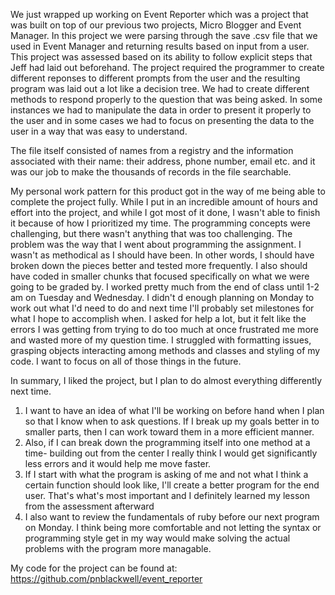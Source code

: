 We just wrapped up working on Event Reporter which was a project that was built on top of our previous two projects, Micro Blogger and Event Manager.  In this project we were parsing through the save .csv file that we used in Event Manager and returning results based on input from a user.  This project was assessed based on its ability to follow explicit steps that Jeff had laid out beforehand.  The project required the programmer to create different reponses to different prompts from the user and the resulting program was laid out a lot like a decision tree.  We had to create different methods to respond properly to the question that was being asked.  In some instances we had to manipulate the data in order to present it properly to the user and in some cases we had to focus on presenting the data to the user in a way that was easy to understand.  

The file itself consisted of names from a registry and the information associated with their name: their address, phone number, email etc. and it was our job to make the thousands of records in the file searchable.  

My personal work pattern for this product got in the way of me being able to complete the project fully.  While I put in an incredible amount of hours and effort into the project, and while I got most of it done, I wasn't able to finish it because of how I prioritized my time.  The programming concepts were challenging, but there wasn't anything that was too challenging.  The problem was the way that I went about programming the assignment.  I wasn't as methodical as I should have been.  In other words, I should have broken down the pieces better and tested more frequently. I also should have coded in smaller chunks that focused specifically on what we were going to be graded by.  I worked pretty much from the end of class until 1-2 am on Tuesday and Wednesday.  I didn't d enough planning on Monday to work out what I'd need to do and next time I'll probably set milestones for what I hope to accomplish when.  I asked for help a lot, but it felt like the errors I was getting from trying to do too much at once frustrated me more and wasted more of my question time.  I struggled with formatting issues, grasping objects interacting among methods and classes and styling of my code.  I want to focus on all of those things in the future.

In summary, I liked the project, but I plan to do almost everything differently next time. 
1) I want to have an idea of what I'll be working on before hand when I plan so that I know when to ask questions.  If I break up my goals better in to smaller parts, then I can work toward them in a more efficient manner.  
2) Also, if I can break down the programming itself into one method at a time- building out from the center I really think I would get significantly less errors and it would help me move faster.
3) If I start with what the program is asking of me and not what I think a certain function should look like, I'll create a better program for the end user.  That's what's most important and I definitely learned my lesson from the assessment afterward
4) I also want to review the fundamentals of ruby before our next program on Monday.  I think being more comfortable and not letting the syntax or programming style get in my way would make solving the actual problems with the program more managable.

My code for the project can be found at: https://github.com/pnblackwell/event_reporter


